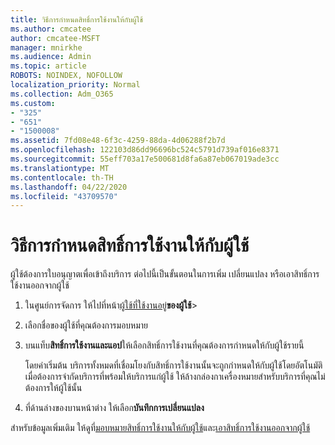 ```yaml
---
title: วิธีการกําหนดสิทธิ์การใช้งานให้กับผู้ใช้
ms.author: cmcatee
author: cmcatee-MSFT
manager: mnirkhe
ms.audience: Admin
ms.topic: article
ROBOTS: NOINDEX, NOFOLLOW
localization_priority: Normal
ms.collection: Adm_O365
ms.custom:
- "325"
- "651"
- "1500008"
ms.assetid: 7fd08e48-6f3c-4259-88da-4d06288f2b7d
ms.openlocfilehash: 122103d86dd96696bc524c5791d739af016e8371
ms.sourcegitcommit: 55eff703a17e500681d8fa6a87eb067019ade3cc
ms.translationtype: MT
ms.contentlocale: th-TH
ms.lasthandoff: 04/22/2020
ms.locfileid: "43709570"
---
```

# <a name="how-to-assign-a-license-to-a-user"></a>วิธีการกําหนดสิทธิ์การใช้งานให้กับผู้ใช้

ผู้ใช้ต้องการใบอนุญาตเพื่อเข้าถึงบริการ ต่อไปนี้เป็นขั้นตอนในการเพิ่ม เปลี่ยนแปลง หรือเอาสิทธิ์การใช้งานออกจากผู้ใช้
  
1. ในศูนย์การจัดการ ให้ไปที่หน้า[ผู้ใช้ที่ใช้งานอยู่](https://go.microsoft.com/fwlink/p/?linkid=834822)**ของผู้ใช้**\>

2. เลือกชื่อของผู้ใช้ที่คุณต้องการมอบหมาย

3. บนแท็บ**สิทธิ์การใช้งานและแอป**ให้เลือกสิทธิ์การใช้งานที่คุณต้องการกําหนดให้กับผู้ใช้รายนี้

    โดยค่าเริ่มต้น บริการทั้งหมดที่เชื่อมโยงกับสิทธิ์การใช้งานนั้นจะถูกกําหนดให้กับผู้ใช้โดยอัตโนมัติ เมื่อต้องการจํากัดบริการที่พร้อมให้บริการแก่ผู้ใช้ ให้ล้างกล่องกาเครื่องหมายสําหรับบริการที่คุณไม่ต้องการให้ผู้ใช้นั้น

4. ที่ด้านล่างของบานหน้าต่าง ให้เลือก**บันทึกการเปลี่ยนแปลง**

สําหรับข้อมูลเพิ่มเติม ให้ดูที่[มอบหมายสิทธิ์การใช้งานให้กับผู้ใช้](https://docs.microsoft.com/office365/admin/subscriptions-and-billing/assign-licenses-to-users)และ[เอาสิทธิ์การใช้งานออกจากผู้ใช้](https://docs.microsoft.com/office365/admin/subscriptions-and-billing/remove-licenses-from-users)